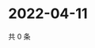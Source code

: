 # 2022-04-11

共 0 条

<!-- BEGIN WEIBO -->
<!-- 最后更新时间 Mon Apr 11 2022 17:00:39 GMT+0800 (China Standard Time) -->

<!-- END WEIBO -->
